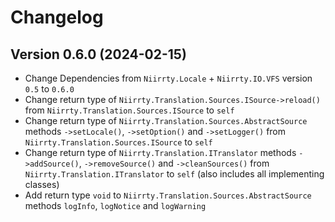 # Changelog

## Version 0.6.0 (2024-02-15)

* Change Dependencies from `Niirrty.Locale` + `Niirrty.IO.VFS` version `0.5` to `0.6.0`
* Change return type of `Niirrty.Translation.Sources.ISource->reload()` from `Niirrty.Translation.Sources.ISource` to `self`
* Change return type of `Niirrty.Translation.Sources.AbstractSource` methods `->setLocale()`, `->setOption()` and `->setLogger()` from `Niirrty.Translation.Sources.ISource` to `self`
* Change return type of `Niirrty.Translation.ITranslator` methods `->addSource()`, `->removeSource()` and `->cleanSources()` from `Niirrty.Translation.ITranslator` to `self` (also includes all implementing classes)
* Add return type `void` to `Niirrty.Translation.Sources.AbstractSource` methods `logInfo`, `logNotice` and `logWarning`